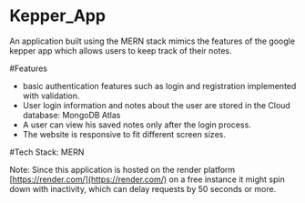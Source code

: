 # Kepper_App
An application built using the MERN stack mimics the features of the google kepper app which allows users to keep track of their notes.


#Features
* basic authentication features such as login and registration implemented with validation.
* User login information and notes about the user are stored in the Cloud database: MongoDB Atlas
* A user can view his saved notes only after the login process.
* The website is responsive to fit different screen sizes.

#Tech Stack: MERN

Note: Since this application is hosted on the render platform [https://render.com/](https://render.com/) on a free instance it might spin down with inactivity, which can delay requests by 50 seconds or more. 

